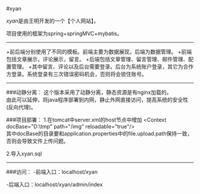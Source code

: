 #xyan

*xyan*是由王明开发的一个【个人网站】。

项目使用的框架为spring+springMVC+mybatis。

***
+前后端分别使用了不同的模板。前端主要为数据展现，后端为数据管理。
+前端包括文章展示，评论展示，留言。
+后端包括文章管理、留言管理、邮件管理、配置管理。
+其中留言、评论以及后台需要登录。后台为系统账户登录，其它为合作方登录。系统登录有三次错误密码机会，否则将会锁住账号。

***
###动静分离：
这个版本采用了动静分离，静态资源是有nginx加载的。<br/>
由此可以延伸，将java程序部署到内网，静止外网直接访问，提高系统的安全性(反向代理)。

###项目部署：
1.在tomcat中server.xml的host节点中增加 &lt;Context docBase="D:\tmp" path="/img" reloadable="true"/&gt;<br/>
	   其中docBase的目录要和application.properties中的file.upload.path保持一致，否则会导致文件上传问题。
	  
2.导入xyan.sql

***
###访问：
-前端入口：localhost/xyan

-后端入口：localhost/xyan/admin/index
